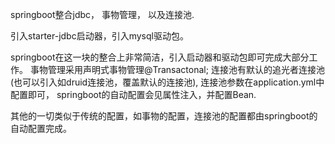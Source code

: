 springboot整合jdbc， 事物管理， 以及连接池.

引入starter-jdbc启动器，引入mysql驱动包。

springboot在这一块的整合上非常简洁，引入启动器和驱动包即可完成大部分工作。
事物管理采用声明式事物管理@Transactonal;
连接池有默认的追光者连接池(也可以引入如druid连接池，覆盖默认的连接池),
连接池参数在application.yml中配置即可，
springboot的自动配置会见属性注入，并配置Bean.

其他的一切类似于传统的配置，如事物的配置，连接池的配置都由springboot的自动配置完成。
